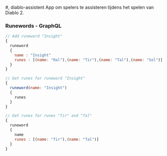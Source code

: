 #, diablo-assistent
App om spelers te assisteren tijdens het spelen van Diablo 2.

### Runewords - GraphQL
```javascript
// Add runeword "Insight"
{
  runeword
  {
    name : "Insight"
    runes : [(name: "Ral"),(name: "Tir"),(name: "Tal"),(name: "Sol")]
  }
}

// Get runes for runeword "Insight"
{
  runeword(name: "Insight")
  {
    runes
  }
}

// Get runes for runes "Tir" and "Tal" 
{
  runeword
  {
    name
    runes : [(name: "Tir"),(name: "Tal")]
  }
}
```



